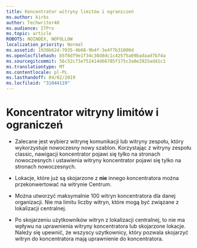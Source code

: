 ```yaml
---
title: Koncentrator witryny limitów i ograniczeń
ms.author: kirks
author: Techwriter40
ms.audience: ITPro
ms.topic: article
ROBOTS: NOINDEX, NOFOLLOW
localization_priority: Normal
ms.assetid: 1930b62d-7035-4b68-9b4f-3e4f7b31000d
ms.openlocfilehash: b5f8df9e1f34c38d8dc1c42575a09badaad7b74a
ms.sourcegitcommit: 56c52c73e752414d66785f175c3a0e2925ad41c1
ms.translationtype: MT
ms.contentlocale: pl-PL
ms.lasthandoff: 04/02/2019
ms.locfileid: "31044119"
---
```

# <a name="hub-site-limits-and-restrictions"></a>Koncentrator witryny limitów i ograniczeń


- Zalecane jest wybierz witrynę komunikacji lub witryny zespołu, który wykorzystuje nowoczesny nowy szablon. Korzystając z witryny zespołu classic, nawigacji koncentrator pojawi się tylko na stronach nowoczesnych i ustawienia witryny koncentrator pojawi się tylko na stronach nowoczesnych.


- Lokacje, które już są skojarzone z **nie** innego koncentratora można przekonwertować na witrynie Centrum.


- Można utworzyć maksymalnie 100 witryn koncentratora dla danej organizacji. Nie ma limitu liczby witryn, które mogą być związane z lokalizacji centralnej.


- Po skojarzeniu użytkowników witryn z lokalizacji centralnej, to nie ma wpływu na uprawnienia witryny koncentratora lub skojarzone lokacje. Należy się upewnić, że wszyscy użytkownicy, który pozwala skojarzyć witryn do koncentratora mają uprawnienie do koncentratora.

